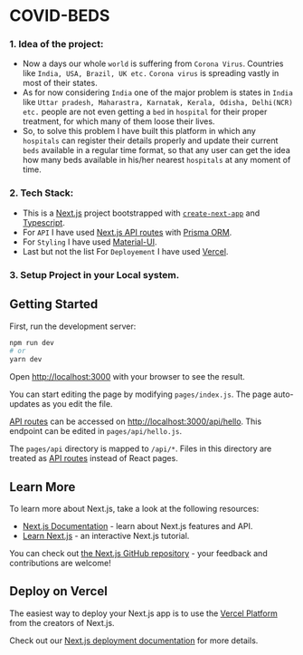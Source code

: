 # COVID-BEDS

### 1. Idea of the project:

- Now a days our whole `world` is suffering from `Corona Virus`. Countries like `India, USA, Brazil, UK etc.` `Corona virus` is spreading vastly in most of their states.
- As for now considering `India` one of the major problem is states in `India` like `Uttar pradesh, Maharastra, Karnatak, Kerala, Odisha, Delhi(NCR) etc.` people are not even getting a `bed` in `hospital` for their proper treatment, for which many of them loose their lives.
- So, to solve this problem I have built this platform in which any `hospitals` can register their details properly and update their current `beds` available in a regular time format, so that any user can get the idea how many beds available in his/her nearest `hospitals` at any moment of time.

### 2. Tech Stack:

- This is a [Next.js](https://nextjs.org/) project bootstrapped with [`create-next-app`](https://github.com/vercel/next.js/tree/canary/packages/create-next-app) and [Typescript](https://nextjs.org/docs/basic-features/typescript).
- For `API` I have used [Next.js API routes](https://nextjs.org/docs/api-routes/introduction) with [Prisma ORM](https://www.prisma.io/docs/).
- For `Styling` I have used [Material-UI](https://material-ui.com/).
- Last but not the list For `Deployement` I have used [Vercel](https://vercel.com/dashboard).

### 3. Setup Project in your Local system.

## Getting Started

First, run the development server:

```bash
npm run dev
# or
yarn dev
```

Open [http://localhost:3000](http://localhost:3000) with your browser to see the result.

You can start editing the page by modifying `pages/index.js`. The page auto-updates as you edit the file.

[API routes](https://nextjs.org/docs/api-routes/introduction) can be accessed on [http://localhost:3000/api/hello](http://localhost:3000/api/hello). This endpoint can be edited in `pages/api/hello.js`.

The `pages/api` directory is mapped to `/api/*`. Files in this directory are treated as [API routes](https://nextjs.org/docs/api-routes/introduction) instead of React pages.

## Learn More

To learn more about Next.js, take a look at the following resources:

- [Next.js Documentation](https://nextjs.org/docs) - learn about Next.js features and API.
- [Learn Next.js](https://nextjs.org/learn) - an interactive Next.js tutorial.

You can check out [the Next.js GitHub repository](https://github.com/vercel/next.js/) - your feedback and contributions are welcome!

## Deploy on Vercel

The easiest way to deploy your Next.js app is to use the [Vercel Platform](https://vercel.com/new?utm_medium=default-template&filter=next.js&utm_source=create-next-app&utm_campaign=create-next-app-readme) from the creators of Next.js.

Check out our [Next.js deployment documentation](https://nextjs.org/docs/deployment) for more details.
